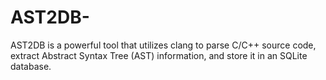 # AST2DB-
AST2DB is a powerful tool that utilizes clang to parse C/C++ source code, extract Abstract Syntax Tree (AST) information, and store it in an SQLite database.
